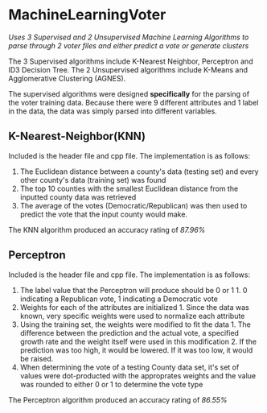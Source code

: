 # MachineLearningVoter
*Uses 3 Supervised and 2 Unsupervised Machine Learning Algorithms to parse through 2 voter files and either predict a vote or generate clusters*

The 3 Supervised algorithms include K-Nearest Neighbor, Perceptron and ID3 Decision Tree. 
The 2 Unsupervised algorithms include K-Means and Agglomerative Clustering (AGNES).

The supervised algorithms were designed **specifically** for the parsing of the voter training data. 
Because there were 9 different attributes and 1 label in the data, the data was simply parsed into different variables.

## K-Nearest-Neighbor(KNN)

Included is the header file and cpp file.
The implementation is as follows:
  1. The Euclidean distance between a county's data (testing set) and every other county's data (training set) was found
  2. The top 10 counties with the smallest Euclidean distance from the inputted county data was retrieved
  3. The average of the votes (Democratic/Republican) was then used to predict the vote that the input county would make.
  
The KNN algorithm produced an accuracy rating of *87.96%*
  
## Perceptron

Included is the header file and cpp file.
The implementation is as follows:
  1. The label value that the Perceptron will produce should be 0 or 1
    1. 0 indicating a Republican vote, 1 indicating a Democratic vote
  2. Weights for each of the attributes are initialized
    1. Since the data was known, very specific weights were used to normalize each attribute
  3. Using the training set, the weights were modified to fit the data
    1. The difference between the prediction and the actual vote, a specified growth rate and the weight itself were used in this modification
    2. If the prediction was too high, it would be lowered. If it was too low, it would be raised.
  4. When determining the vote of a testing County data set, it's set of values were dot-producted with the approprates weights and the value was rounded to either 0 or 1 to determine the vote type
  
The Perceptron algorithm produced an accuracy rating of *86.55%*
